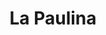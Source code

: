 ---
title: La Paulina
nombre_comunidad: La Paulina
municipio: Valdivia
departamento: Antioquia
descripcion: >-
  Es una comunidad dispersa en toda la vereda, casi el 80% a borde de carretera
  con familias muy numerosas (5 o 6 px). Cultivan cacao y tienen una asociación
  muy fuerte de productores. También tienen otros cultivos de pancoger y
  proyectos de piscicultura. 
num_personas: 1250
num_familias: 250
min_distancia_casco_urbano: 45
km_distancia_casco_urbano: 25
vias_acceso: >-
  La vereda está sobre la via que conecta a al costa Atlántica, por lo que tiene
  carretera pero en condiciones regulares. Hay riesgos de deslizamientos,
  derrumbes e inundación. 
infraestructura_comunitaria: []
notas_infraestructura_comunitaria: >-
  Caseta comunal, Sede ASOCAVAL,Instituciones educativas (IE),Espacios
  deportivos
liderazgo_comunidad:
  - >-
    Se identfican liderazgos importantes en el territorio.

    La JAC es activa y funciona.

    Hay una Asociación muy representativa en la vereda y a nivel municipal
    llamada Asociación de cacaoteros de Valdivia (ASOCAVAL).

    Se rescata la práctica de juntanzas comunitarias.
inclusion_diversidad_genero: |-
  Algunas mujeres hacen parte de ASOCAVAL.
  La JAC tiene una presidenta mujer
  No hay organizaciones de mujeres ni jóvenes
comentarios_conectividad: >-
  En algunos espacios se cuenta con señal,  en su mayoria debe ser con antena
  satelital
punto_SOLE: Centro Educativo rural La Paulina.
comentarios_punto_SOLE:
  - https://padlet.com/comunidadlapaulina/s51n6u4s7s5vukgz
ppales_actividades_economicas_vocacion_productiva:
  - Agricultura
  - Pesca
  - Minería
comentarios_ppales_actividades_economicas_vocacion_productiva: ''
comunidad_sostenible_uso_suelo: >-
  En el marco del proceso de sustitución de cultivos, se legalizaron 68 predios,
  lo que brinda sostenibilidad a la unidad productiva.
org_con_proyeccion: []
servicios_publicos_comunidades_focalizadas: []
comunidades_focalizadas_educacion_infraestructura_educativa:
  - Centro educativo rural La Paulina
  - IE de Puerto Valdivia
comunidades_focalizadas_practicas_organizativas:
  - Junta de Acción Comunal
  - Asociación de cacaoteros de Valdivia
  - Procesos en temas productivos y sociales
conectividad_minima: Regular
iniciativas_priorizadas:
  - 'Asocaval: Apoyo en Mejorar la calidad del grano de cacao'
  - ' la planeación'
  - ' la gestión socio empresarial y los niveles de competitividad de ASOCAVAL en el sector cacaotero del municipio de Valdivia'
  - ' Antioquia'
  - ' a través del desarrollo de micro central de beneficio con capacidad de 50 ton /año'
  - ' inicialmente para cacao de comercio justo y posteriormente caco orgánico'
  - ' además se realizara el fortalecimiento de ASOCAVAL como organización asociativa'
  - ' comercializadora de cacao y la administradora de la central de beneficio'
  - ' contribuyendo de esta forma a responder a las exigencias de mercado interno y externo'
  - ' mejorar la cantidad y calidad de la materia prima que se  ofertará'
  - ' y por ende mejorar las condiciones socio económicas de los asociados.'
org_focalizada: []
riesgo: ''
otros_programas_USAID:
  - 'No'
alianzas_colaboradores:
  - Fedecacao
  - ' Casa Luker'
posibilidad_iniciativas_conjuntas_aliados_2: []
actividades_ocio: []
medios_comunicacion_narrativas_locales:
  - CV Comunicaciones
num_visitas_realizadas: 4
num_diagnosticos_rurales_participativos_realizados: 1
infraestructura_salud_atencion_psicosocial:
  - |+

notas_infraestructura_salud_atencion_psicosocial: >-
  Servicio habilitado de telemedicina para salud mental a través del convenio
  HOMO - USAID - OIM en el E.S.E HOSPITAL SAN JUAN DE DIOS, en la cabecera
  municipal de Valdivia. 
num_visitas_predio: 16
url: /comunidad-focalizada/la-paulina
layout: single
download_file: /reportes/la-paulina.pdf

---